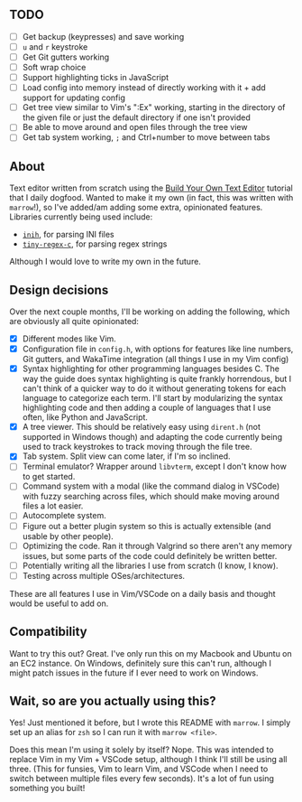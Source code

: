 ## TODO

- [ ] Get backup (keypresses) and save working
- [ ] `u` and `r` keystroke
- [ ] Get Git gutters working
- [ ] Soft wrap choice
- [ ] Support highlighting ticks in JavaScript
- [ ] Load config into memory instead of directly working with it + add support for updating config
- [ ] Get tree view similar to Vim's ":Ex" working, starting in the directory of the given file or just the default directory if one isn't provided
- [ ] Be able to move around and open files through the tree view
- [ ] Get tab system working, `;` and Ctrl+number to move between tabs

## About

Text editor written from scratch using the [Build Your Own Text Editor](https://viewsourcecode.org/snaptoken/kilo/) tutorial that I daily dogfood. Wanted to make it my own (in fact, this was written with `marrow`!), so I've added/am adding some extra, opinionated features. Libraries currently being used include:

* [`inih`](https://github.com/benhoyt/inih), for parsing INI files
* [`tiny-regex-c`](https://github.com/kokke/tiny-regex-c), for parsing regex strings

Although I would love to write my own in the future.

## Design decisions

Over the next couple months, I'll be working on adding the following, which are obviously all quite opinionated:

- [X] Different modes like Vim.
- [X] Configuration file in `config.h`, with options for features like line numbers, Git gutters, and WakaTime integration (all things I use in my Vim config) 
- [X] Syntax highlighting for other programming languages besides C. The way the guide does syntax highlighting is quite frankly horrendous, but I can't think of a quicker way to do it without generating tokens for each language to categorize each term. I'll start by modularizing the syntax highlighting code and then adding a couple of languages that I use often, like Python and JavaScript.
- [X] A tree viewer. This should be relatively easy using `dirent.h` (not supported in Windows though) and adapting the code currently being used to track keystrokes to track moving through the file tree.
- [X] Tab system. Split view can come later, if I'm so inclined.
- [ ] Terminal emulator? Wrapper around `libvterm`, except I don't know how to get started.
- [ ] Command system with a modal (like the command dialog in VSCode) with fuzzy searching across files, which should make moving around files a lot easier.
- [ ] Autocomplete system.
- [ ] Figure out a better plugin system so this is actually extensible (and usable by other people).
- [ ] Optimizing the code. Ran it through Valgrind so there aren't any memory issues, but some parts of the code could definitely be written better.
- [ ] Potentially writing all the libraries I use from scratch (I know, I know).
- [ ] Testing across multiple OSes/architectures.

These are all features I use in Vim/VSCode on a daily basis and thought would be useful to add on. 

## Compatibility

Want to try this out? Great. I've only run this on my Macbook and Ubuntu on an EC2 instance. On Windows, definitely sure this can't run, although I might patch issues in the future if I ever need to work on Windows.

## Wait, so are you actually using this?

Yes! Just mentioned it before, but I wrote this README with `marrow`. I simply set up an alias for `zsh` so I can run it with `marrow <file>`.

Does this mean I'm using it solely by itself? Nope. This was intended to replace Vim in my Vim + VSCode setup, although I think I'll still be using all three. (This for funsies, Vim to learn Vim, and VSCode when I need to switch between multiple files every few seconds). It's a lot of fun using something you built!
